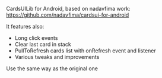 CardsUILib for Android, based on nadavfima work: https://github.com/nadavfima/cardsui-for-android

It features also:
- Long click events
- Clear last card in stack
- PullToRefresh cards list with onRefresh event and listener
- Various tweaks and improvements

Use the same way as the original one
